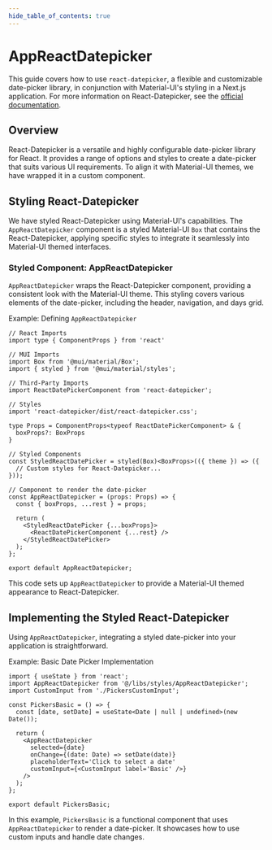 ```yaml
---
hide_table_of_contents: true
---
```


# AppReactDatepicker

This guide covers how to use `react-datepicker`, a flexible and customizable date-picker library, in conjunction with Material-UI's styling in a Next.js application. For more information on React-Datepicker, see the [official documentation](https://reactdatepicker.com/).

## Overview

React-Datepicker is a versatile and highly configurable date-picker library for React. It provides a range of options and styles to create a date-picker that suits various UI requirements. To align it with Material-UI themes, we have wrapped it in a custom component.

## Styling React-Datepicker

We have styled React-Datepicker using Material-UI's capabilities. The `AppReactDatepicker` component is a styled Material-UI `Box` that contains the React-Datepicker, applying specific styles to integrate it seamlessly into Material-UI themed interfaces.

### Styled Component: AppReactDatepicker

`AppReactDatepicker` wraps the React-Datepicker component, providing a consistent look with the Material-UI theme. This styling covers various elements of the date-picker, including the header, navigation, and days grid.

Example: Defining `AppReactDatepicker`

```tsx
// React Imports
import type { ComponentProps } from 'react'

// MUI Imports
import Box from '@mui/material/Box';
import { styled } from '@mui/material/styles';

// Third-Party Imports
import ReactDatePickerComponent from 'react-datepicker';

// Styles
import 'react-datepicker/dist/react-datepicker.css';

type Props = ComponentProps<typeof ReactDatePickerComponent> & {
  boxProps?: BoxProps
}

// Styled Components
const StyledReactDatePicker = styled(Box)<BoxProps>(({ theme }) => ({
  // Custom styles for React-Datepicker...
}));

// Component to render the date-picker
const AppReactDatepicker = (props: Props) => {
  const { boxProps, ...rest } = props;

  return (
    <StyledReactDatePicker {...boxProps}>
      <ReactDatePickerComponent {...rest} />
    </StyledReactDatePicker>
  );
};

export default AppReactDatepicker;
```

This code sets up `AppReactDatepicker` to provide a Material-UI themed appearance to React-Datepicker.

## Implementing the Styled React-Datepicker

Using `AppReactDatepicker`, integrating a styled date-picker into your application is straightforward.

Example: Basic Date Picker Implementation

```tsx
import { useState } from 'react';
import AppReactDatepicker from '@/libs/styles/AppReactDatepicker';
import CustomInput from './PickersCustomInput';

const PickersBasic = () => {
  const [date, setDate] = useState<Date | null | undefined>(new Date());

  return (
    <AppReactDatepicker
      selected={date}
      onChange={(date: Date) => setDate(date)}
      placeholderText='Click to select a date'
      customInput={<CustomInput label='Basic' />}
    />
  );
};

export default PickersBasic;
```

In this example, `PickersBasic` is a functional component that uses `AppReactDatepicker` to render a date-picker. It showcases how to use custom inputs and handle date changes.
